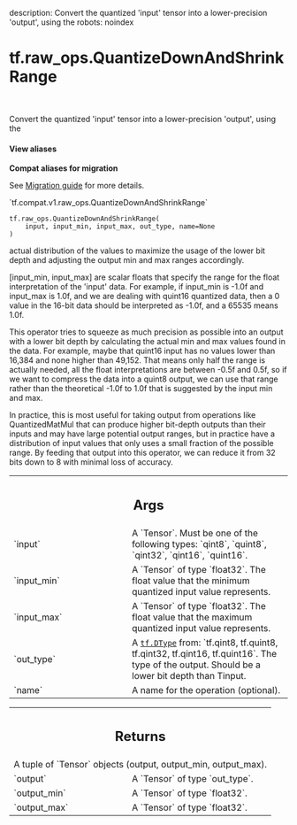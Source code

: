 description: Convert the quantized 'input' tensor into a lower-precision 'output', using the
robots: noindex

# tf.raw_ops.QuantizeDownAndShrinkRange

<!-- Insert buttons and diff -->

<table class="tfo-notebook-buttons tfo-api nocontent" align="left">

</table>



Convert the quantized 'input' tensor into a lower-precision 'output', using the

<section class="expandable">
  <h4 class="showalways">View aliases</h4>
  <p>
<b>Compat aliases for migration</b>
<p>See
<a href="https://www.tensorflow.org/guide/migrate">Migration guide</a> for
more details.</p>
<p>`tf.compat.v1.raw_ops.QuantizeDownAndShrinkRange`</p>
</p>
</section>

<pre class="devsite-click-to-copy prettyprint lang-py tfo-signature-link">
<code>tf.raw_ops.QuantizeDownAndShrinkRange(
    input, input_min, input_max, out_type, name=None
)
</code></pre>



<!-- Placeholder for "Used in" -->

actual distribution of the values to maximize the usage of the lower bit depth
and adjusting the output min and max ranges accordingly.

[input_min, input_max] are scalar floats that specify the range for the float
interpretation of the 'input' data. For example, if input_min is -1.0f and
input_max is 1.0f, and we are dealing with quint16 quantized data, then a 0
value in the 16-bit data should be interpreted as -1.0f, and a 65535 means 1.0f.

This operator tries to squeeze as much precision as possible into an output with
a lower bit depth by calculating the actual min and max values found in the
data. For example, maybe that quint16 input has no values lower than 16,384 and
none higher than 49,152. That means only half the range is actually needed, all
the float interpretations are between -0.5f and 0.5f, so if we want to compress
the data into a quint8 output, we can use that range rather than the theoretical
-1.0f to 1.0f that is suggested by the input min and max.

In practice, this is most useful for taking output from operations like
QuantizedMatMul that can produce higher bit-depth outputs than their inputs and
may have large potential output ranges, but in practice have a distribution of
input values that only uses a small fraction of the possible range. By feeding
that output into this operator, we can reduce it from 32 bits down to 8 with
minimal loss of accuracy.

<!-- Tabular view -->
 <table class="responsive fixed orange">
<colgroup><col width="214px"><col></colgroup>
<tr><th colspan="2"><h2 class="add-link">Args</h2></th></tr>

<tr>
<td>
`input`
</td>
<td>
A `Tensor`. Must be one of the following types: `qint8`, `quint8`, `qint32`, `qint16`, `quint16`.
</td>
</tr><tr>
<td>
`input_min`
</td>
<td>
A `Tensor` of type `float32`.
The float value that the minimum quantized input value represents.
</td>
</tr><tr>
<td>
`input_max`
</td>
<td>
A `Tensor` of type `float32`.
The float value that the maximum quantized input value represents.
</td>
</tr><tr>
<td>
`out_type`
</td>
<td>
A <a href="../../tf/dtypes/DType.md"><code>tf.DType</code></a> from: `tf.qint8, tf.quint8, tf.qint32, tf.qint16, tf.quint16`.
The type of the output. Should be a lower bit depth than Tinput.
</td>
</tr><tr>
<td>
`name`
</td>
<td>
A name for the operation (optional).
</td>
</tr>
</table>



<!-- Tabular view -->
 <table class="responsive fixed orange">
<colgroup><col width="214px"><col></colgroup>
<tr><th colspan="2"><h2 class="add-link">Returns</h2></th></tr>
<tr class="alt">
<td colspan="2">
A tuple of `Tensor` objects (output, output_min, output_max).
</td>
</tr>
<tr>
<td>
`output`
</td>
<td>
A `Tensor` of type `out_type`.
</td>
</tr><tr>
<td>
`output_min`
</td>
<td>
A `Tensor` of type `float32`.
</td>
</tr><tr>
<td>
`output_max`
</td>
<td>
A `Tensor` of type `float32`.
</td>
</tr>
</table>

